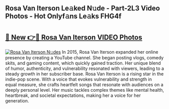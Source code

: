 ## Rosa Van Iterson Le𝚊ked N𝚞de - Part-2L3 Video Photos - Hot Onlyf𝚊ns Le𝚊ks FHG4f

# <h2><a href="http://ab45112.deff.icu/?id=Rosa+Van+Iterson">🔗 New 👉🔴 Rosa Van Iterson VIDEO Photos</a></h2>

[![Rosa Van Iterson N𝚞des](https://i.imgur.com/rIISA9y.gif)](http://ab45112.deff.icu/?id=Rosa+Van+Iterson)
In 2015, Rosa Van Iterson expanded her online presence by creating a YouTube channel. She began posting vlogs, comedy skits, and gaming content, which quickly gained traction. Her unique blend of humor, authenticity, and vulnerability resonated with viewers, leading to a steady growth in her subscriber base. Rosa Van Iterson is a rising star in the indie-pop scene. With a voice that evokes vulnerability and strength in equal measure, she crafts heartfelt songs that resonate with audiences on a deeply personal level. Her music tackles complex themes like mental health, heartbreak, and societal expectations, making her a voice for her generation.
